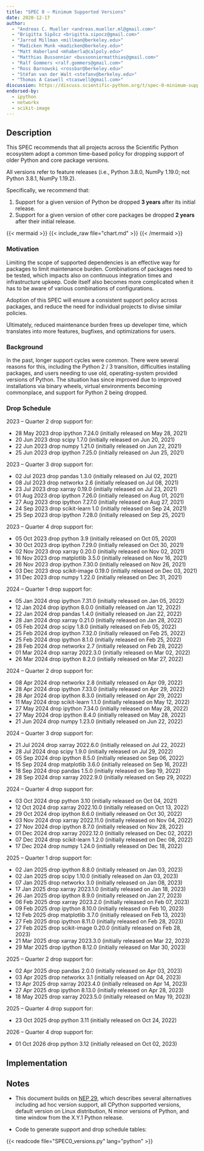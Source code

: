 ```yaml
---
title: "SPEC 0 — Minimum Supported Versions"
date: 2020-12-17
author:
  - "Andreas C. Mueller <andreas.mueller.ml@gmail.com>"
  - "Brigitta Sipőcz <brigitta.sipocz@gmail.com>"
  - "Jarrod Millman <millman@berkeley.edu>"
  - "Madicken Munk <madicken@berkeley.edu>"
  - "Matt Haberland <mhaberla@calpoly.edu>"
  - "Matthias Bussonnier <bussonniermatthias@gmail.com>"
  - "Ralf Gommers <ralf.gommers@gmail.com>"
  - "Ross Barnowski <rossbar@berkeley.edu>"
  - "Stéfan van der Walt <stefanv@berkeley.edu>"
  - "Thomas A Caswell <tcaswell@gmail.com>"
discussion: https://discuss.scientific-python.org/t/spec-0-minimum-supported-versions/33
endorsed-by:
  - ipython
  - networkx
  - scikit-image
---
```


## Description

This SPEC recommends that all projects across the Scientific Python ecosystem adopt a common time-based policy for dropping support of older Python and core package versions.

All versions refer to feature releases (i.e., Python 3.8.0, NumPy 1.19.0; not Python 3.8.1, NumPy 1.19.2).

Specifically, we recommend that:

1. Support for a given version of Python be dropped **3 years** after its initial release.
2. Support for a given version of other core packages be dropped **2 years** after their initial release.

{{< mermaid >}}
{{< include_raw file="chart.md" >}}
{{< /mermaid >}}

### Motivation

Limiting the scope of supported dependencies is an effective way for packages to limit maintenance burden.
Combinations of packages need to be tested, which impacts also on continuous integration times and infrastructure upkeep.
Code itself also becomes more complicated when it has to be aware of various combinations of configurations.

Adoption of this SPEC will ensure a consistent support policy across packages, and reduce the need for individual projects to divise similar policies.

Ultimately, reduced maintenance burden frees up developer time, which translates into more features, bugfixes, and optimizations for users.

### Background

In the past, longer support cycles were common.
There were several reasons for this, including the Python 2 / 3 transition, difficulties installing packages, and users needing to use old, operating-system provided versions of Python.
The situation has since improved due to improved installations via binary wheels, virtual environments becoming commonplace, and support for Python 2 being dropped.

### Drop Schedule

2023 – Quarter 2 drop support for:

- 28 May 2023 drop ipython 7.24.0 (initially released on May 28, 2021)
- 20 Jun 2023 drop scipy 1.7.0 (initially released on Jun 20, 2021)
- 22 Jun 2023 drop numpy 1.21.0 (initially released on Jun 22, 2021)
- 25 Jun 2023 drop ipython 7.25.0 (initially released on Jun 25, 2021)

2023 – Quarter 3 drop support for:

- 02 Jul 2023 drop pandas 1.3.0 (initially released on Jul 02, 2021)
- 08 Jul 2023 drop networkx 2.6 (initially released on Jul 08, 2021)
- 23 Jul 2023 drop xarray 0.19.0 (initially released on Jul 23, 2021)
- 01 Aug 2023 drop ipython 7.26.0 (initially released on Aug 01, 2021)
- 27 Aug 2023 drop ipython 7.27.0 (initially released on Aug 27, 2021)
- 24 Sep 2023 drop scikit-learn 1.0 (initially released on Sep 24, 2021)
- 25 Sep 2023 drop ipython 7.28.0 (initially released on Sep 25, 2021)

2023 – Quarter 4 drop support for:

- 05 Oct 2023 drop python 3.9 (initially released on Oct 05, 2020)
- 30 Oct 2023 drop ipython 7.29.0 (initially released on Oct 30, 2021)
- 02 Nov 2023 drop xarray 0.20.0 (initially released on Nov 02, 2021)
- 16 Nov 2023 drop matplotlib 3.5.0 (initially released on Nov 16, 2021)
- 26 Nov 2023 drop ipython 7.30.0 (initially released on Nov 26, 2021)
- 03 Dec 2023 drop scikit-image 0.19.0 (initially released on Dec 03, 2021)
- 31 Dec 2023 drop numpy 1.22.0 (initially released on Dec 31, 2021)

2024 – Quarter 1 drop support for:

- 05 Jan 2024 drop ipython 7.31.0 (initially released on Jan 05, 2022)
- 12 Jan 2024 drop ipython 8.0.0 (initially released on Jan 12, 2022)
- 22 Jan 2024 drop pandas 1.4.0 (initially released on Jan 22, 2022)
- 28 Jan 2024 drop xarray 0.21.0 (initially released on Jan 28, 2022)
- 05 Feb 2024 drop scipy 1.8.0 (initially released on Feb 05, 2022)
- 25 Feb 2024 drop ipython 7.32.0 (initially released on Feb 25, 2022)
- 25 Feb 2024 drop ipython 8.1.0 (initially released on Feb 25, 2022)
- 28 Feb 2024 drop networkx 2.7 (initially released on Feb 28, 2022)
- 01 Mar 2024 drop xarray 2022.3.0 (initially released on Mar 02, 2022)
- 26 Mar 2024 drop ipython 8.2.0 (initially released on Mar 27, 2022)

2024 – Quarter 2 drop support for:

- 08 Apr 2024 drop networkx 2.8 (initially released on Apr 09, 2022)
- 28 Apr 2024 drop ipython 7.33.0 (initially released on Apr 29, 2022)
- 28 Apr 2024 drop ipython 8.3.0 (initially released on Apr 29, 2022)
- 11 May 2024 drop scikit-learn 1.1.0 (initially released on May 12, 2022)
- 27 May 2024 drop ipython 7.34.0 (initially released on May 28, 2022)
- 27 May 2024 drop ipython 8.4.0 (initially released on May 28, 2022)
- 21 Jun 2024 drop numpy 1.23.0 (initially released on Jun 22, 2022)

2024 – Quarter 3 drop support for:

- 21 Jul 2024 drop xarray 2022.6.0 (initially released on Jul 22, 2022)
- 28 Jul 2024 drop scipy 1.9.0 (initially released on Jul 29, 2022)
- 05 Sep 2024 drop ipython 8.5.0 (initially released on Sep 06, 2022)
- 15 Sep 2024 drop matplotlib 3.6.0 (initially released on Sep 16, 2022)
- 18 Sep 2024 drop pandas 1.5.0 (initially released on Sep 19, 2022)
- 28 Sep 2024 drop xarray 2022.9.0 (initially released on Sep 29, 2022)

2024 – Quarter 4 drop support for:

- 03 Oct 2024 drop python 3.10 (initially released on Oct 04, 2021)
- 12 Oct 2024 drop xarray 2022.10.0 (initially released on Oct 13, 2022)
- 29 Oct 2024 drop ipython 8.6.0 (initially released on Oct 30, 2022)
- 03 Nov 2024 drop xarray 2022.11.0 (initially released on Nov 04, 2022)
- 27 Nov 2024 drop ipython 8.7.0 (initially released on Nov 28, 2022)
- 01 Dec 2024 drop xarray 2022.12.0 (initially released on Dec 02, 2022)
- 07 Dec 2024 drop scikit-learn 1.2.0 (initially released on Dec 08, 2022)
- 17 Dec 2024 drop numpy 1.24.0 (initially released on Dec 18, 2022)

2025 – Quarter 1 drop support for:

- 02 Jan 2025 drop ipython 8.8.0 (initially released on Jan 03, 2023)
- 02 Jan 2025 drop scipy 1.10.0 (initially released on Jan 03, 2023)
- 07 Jan 2025 drop networkx 3.0 (initially released on Jan 08, 2023)
- 17 Jan 2025 drop xarray 2023.1.0 (initially released on Jan 18, 2023)
- 26 Jan 2025 drop ipython 8.9.0 (initially released on Jan 27, 2023)
- 06 Feb 2025 drop xarray 2023.2.0 (initially released on Feb 07, 2023)
- 09 Feb 2025 drop ipython 8.10.0 (initially released on Feb 10, 2023)
- 12 Feb 2025 drop matplotlib 3.7.0 (initially released on Feb 13, 2023)
- 27 Feb 2025 drop ipython 8.11.0 (initially released on Feb 28, 2023)
- 27 Feb 2025 drop scikit-image 0.20.0 (initially released on Feb 28, 2023)
- 21 Mar 2025 drop xarray 2023.3.0 (initially released on Mar 22, 2023)
- 29 Mar 2025 drop ipython 8.12.0 (initially released on Mar 30, 2023)

2025 – Quarter 2 drop support for:

- 02 Apr 2025 drop pandas 2.0.0 (initially released on Apr 03, 2023)
- 03 Apr 2025 drop networkx 3.1 (initially released on Apr 04, 2023)
- 13 Apr 2025 drop xarray 2023.4.0 (initially released on Apr 14, 2023)
- 27 Apr 2025 drop ipython 8.13.0 (initially released on Apr 28, 2023)
- 18 May 2025 drop xarray 2023.5.0 (initially released on May 19, 2023)

2025 – Quarter 4 drop support for:

- 23 Oct 2025 drop python 3.11 (initially released on Oct 24, 2022)

2026 – Quarter 4 drop support for:

- 01 Oct 2026 drop python 3.12 (initially released on Oct 02, 2023)

## Implementation

<!--
Discuss how this would be implemented.
-->

<!--
### Core Project Endorsement

Discuss what it means for a core project to endorse this SPEC.
-->
<!--

### Ecosystem Adoption

Discuss what it means for a project to adopt this SPEC.
-->

## Notes

- This document builds on [NEP 29](https://numpy.org/neps/nep-0029-deprecation_policy.html), which describes several alternatives including ad hoc version support, all CPython supported versions, default version on Linux distribution, N minor versions of Python, and time window from the X.Y.1 Python release.

- Code to generate support and drop schedule tables:

{{< readcode file="SPEC0_versions.py" lang="python" >}}
